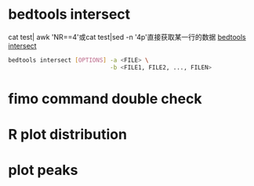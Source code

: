 # bedtools intersect
cat test| awk 'NR==4'或cat test|sed -n '4p'直接获取某一行的数据
[bedtools intersect](https://bedtools.readthedocs.io/en/latest/content/tools/intersect.html)
```bash
bedtools intersect [OPTIONS] -a <FILE> \
                             -b <FILE1, FILE2, ..., FILEN>
```
# fimo command double check
# R plot distribution
# plot peaks
<!--stackedit_data:
eyJoaXN0b3J5IjpbMTg2MTYyMjQ2MywxMjEwNjgxNjMxLC0xNT
E5OTg3NjQyXX0=
-->